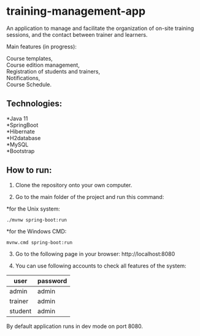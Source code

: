# training-management-app
An application to manage and facilitate the organization of on-site
training sessions, and the contact between trainer and learners.

Main features (in progress):  
  
Course templates,  
Course edition management,  
Registration of students and trainers,  
Notifications,  
Course Schedule.

## Technologies:

*Java 11  
*SpringBoot  
*Hibernate  
*H2database  
*MySQL  
*Bootstrap

## How to run:

1. Clone the repository onto your own computer.

2. Go to the main folder of the project and run this command:
   
*for the Unix system:
```
./mvnw spring-boot:run
```
   
*for the Windows CMD:

```
mvnw.cmd spring-boot:run
```

3. Go to the following page in your browser: http://localhost:8080

4. You can use following accounts to check all features of the system:

| user  |  password |
| ------------- | ------------- |
| admin  | admin  |
| trainer  | admin  |
| student  | admin  |

By default application runs in dev mode on port 8080.

